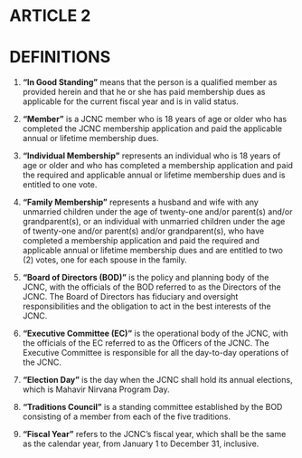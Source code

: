 # ARTICLE 2
# DEFINITIONS

1. **“In Good Standing”** means that the person is a qualified member as provided herein and that he or she has paid membership dues as applicable for the current fiscal year and is in valid status.

2. **“Member”** is a JCNC member who is 18 years of age or older who has completed the JCNC membership application and paid the applicable annual or lifetime membership dues.

3. **“Individual Membership”** represents an individual who is 18 years of age or older and who has completed a membership application and paid the required and applicable annual or lifetime membership dues and is entitled to one vote.

4. **“Family Membership”** represents a husband and wife with any unmarried children under the age of twenty-one and/or parent(s) and/or grandparent(s), or an individual with unmarried children under the age of twenty-one and/or parent(s) and/or grandparent(s), who have completed a membership application and paid the required and applicable annual or lifetime membership dues and are entitled to two (2) votes, one for each spouse in the family.

5. **“Board of Directors (BOD)”** is the policy and planning body of the JCNC, with the officials of the BOD referred to as the Directors of the JCNC. The Board of Directors has fiduciary and oversight responsibilities and the obligation to act in the best interests of the JCNC.

6. **“Executive Committee (EC)”** is the operational body of the JCNC, with the officials of the EC referred to as the Officers of the JCNC. The Executive Committee is responsible for all the day-to-day operations of the JCNC.

7. **“Election Day”** is the day when the JCNC shall hold its annual elections, which is Mahavir Nirvana Program Day.

8. **“Traditions Council”** is a standing committee established by the BOD consisting of a member from each of the five traditions.

9. **“Fiscal Year”** refers to the JCNC’s fiscal year, which shall be the same as the calendar year, from January 1 to December 31, inclusive.
